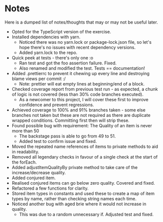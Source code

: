 # Notes

Here is a dumped list of notes/thoughts that may or may not be useful later.

-   Opted for the TypeScript version of the exercise.
-   Installed dependencies with yarn.
    -   Noticed there was no yarn.lock or package-lock.json file, so let's hope there's no issues with recent dependency versions.
    -   Added yarn.lock to the repo.
-   Quick peek at tests - there's only one :o
    -   Ran test and got the foo assertion failure. Fixed.
    -   Also renamed and modified the test. Tests == documentation!
-   Added .prettierrc to prevent it chewing up every line and destroying blame views per commit :/
    -   Note: prettier will eat empty lines at beginning/end of a block.
-   Checked coverage report from previous test run - as expected, a chunk of logic is not covered (less than 30% code branches executed).
    -   As a newcomer to this project, I will cover these first to improve confidence and prevent regressions.
-   Achieved coverage to 100% and 91% branches taken - some else branches not taken but these are not required as there are duplicate wrapped conditions. Committing first then will strip these.
-   Found possible bug with requirement: The Quality of an item is never more than 50
    -   The backstage pass is able to go from 49 to 51.
    -   Added test to confirm issue and fixed.
-   Moved the repeated name references of items to private methods to aid in readability.
-   Removed all legendary checks in favour of a single check at the start of the forEach.
-   Added adjustItemQualityBy private method to take care of the increase/decrease quality.
-   Added conjured item.
-   Realised conjured items can go below zero quality. Covered and fixed.
-   Refactored a few functions for clarity.
-   Stored item types in constants and used these to create a map of item types by name, rather than checking string names each time.
-   Noticed another bug with aged brie where it would not increase in quality.
    -   This was due to a random unnecessary if. Adjusted test and fixed.
